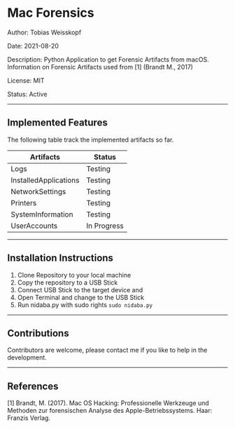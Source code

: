 # Mac Forensics

Author: Tobias Weisskopf

Date: 2021-08-20

Description: Python Application to get Forensic Artifacts from macOS. Information on Forensic Artifacts used from [1] (Brandt M., 2017)

License: MIT

Status: Active

---

## Implemented Features

The following table track the implemented artifacts so far.

Artifacts|Status
---|---
Logs|Testing
InstalledApplications|Testing
NetworkSettings|Testing
Printers|Testing
SystemInformation|Testing
UserAccounts|In Progress

---

## Installation Instructions

1. Clone Repository to your local machine
2. Copy the repository to a USB Stick
3. Connect USB Stick to the target device and 
4. Open Terminal and change to the USB Stick
5. Run nidaba.py with sudo rights `sudo nidaba.py`

---

## Contributions

Contributors are welcome, please contact me if you like to help in the development.

---

## References

[1] Brandt, M. (2017). Mac OS Hacking: Professionelle Werkzeuge und Methoden zur forensischen Analyse des Apple-Betriebssystems. Haar: Franzis Verlag.
